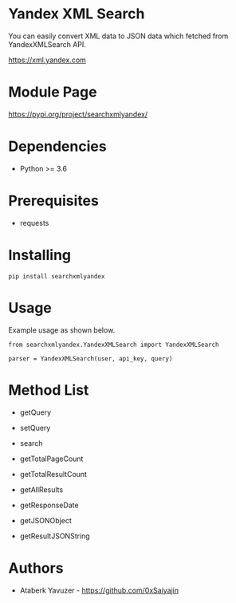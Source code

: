 # Yandex XML Search

You can easily convert XML data to JSON data which fetched from YandexXMLSearch API.

https://xml.yandex.com

# Module Page

https://pypi.org/project/searchxmlyandex/

# Dependencies

* Python >= 3.6

# Prerequisites

- requests

# Installing

``pip install searchxmlyandex``

# Usage

Example usage as shown below.

``from searchxmlyandex.YandexXMLSearch import YandexXMLSearch``

``parser = YandexXMLSearch(user, api_key, query)``

# Method List

- getQuery

- setQuery

- search

- getTotalPageCount

- getTotalResultCount

- getAllResults

- getResponseDate

- getJSONObject

- getResultJSONString

# Authors

- Ataberk Yavuzer - https://github.com/0xSaiyajin